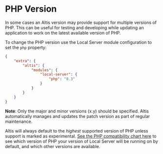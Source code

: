 # PHP Version

In some cases an Altis version may provide support for multiple versions of PHP. This can be useful for testing and developing while
updating an application to work on the latest available version of PHP.

To change the PHP version use the Local Server module configuration to set the `php` property:

```json
{
    "extra": {
        "altis": {
            "modules": {
                "local-server": {
                    "php": "8.3"
                }
            }
        }
    }
}
```

**Note**: Only the major and minor versions (x.y) should be specified. Altis automatically manages and updates the patch version
as part of regular maintenance.

Altis will always default to the _highest_ supported version of PHP unless support is marked as
experimental. [See the PHP compatibility chart here](docs://guides/updating-php/README.md) to see which version of PHP your version
of Local Server will be running on by default, and which other versions are available.
